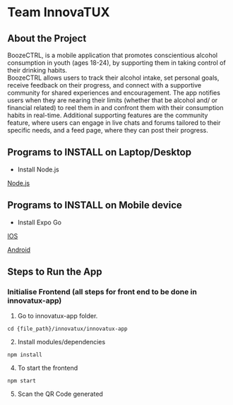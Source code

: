 # Team InnovaTUX
## About the Project
BoozeCTRL, is a mobile application that promotes conscientious alcohol consumption in youth (ages 18-24), by supporting them in taking control of their drinking habits.  
BoozeCTRL allows users to track their alcohol intake, set personal goals, receive feedback on their progress, and connect with a supportive community for shared experiences and encouragement. The app notifies users when they are nearing their limits (whether that be alcohol and/ or financial related) to reel them in and confront them with their consumption habits in real-time. Additional supporting features are the community feature, where users can engage in live chats and forums tailored to their specific needs, and a feed page, where they can post their progress.

## Programs to INSTALL on Laptop/Desktop
* Install Node.js

[Node.js](https://nodejs.org/en)

## Programs to INSTALL on Mobile device
* Install Expo Go

[IOS](https://itunes.apple.com/app/apple-store/id982107779)

[Android](https://play.google.com/store/apps/details?id=host.exp.exponent&referrer=www)

## Steps to Run the App
### Initialise Frontend (all steps for front end to be done in innovatux-app)
1. Go to innovatux-app folder. 
```
cd {file_path}/innovatux/innovatux-app
```
2. Install modules/dependencies
```
npm install
```
4. To start the frontend
```
npm start
```
5. Scan the QR Code generated 
